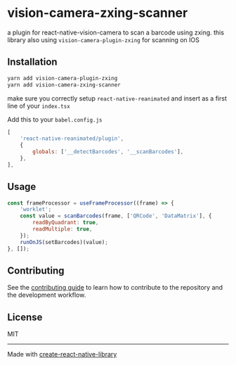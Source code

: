 # vision-camera-zxing-scanner
a plugin for react-native-vision-camera to scan a barcode using zxing. this library also using `vision-camera-plugin-zxing` for scanning on IOS
## Installation

```sh
yarn add vision-camera-plugin-zxing
yarn add vision-camera-zxing-scanner
```
make sure you correctly setup `react-native-reanimated` and insert as a first line of your `index.tsx`

Add this to your `babel.config.js`

```js
[
    'react-native-reanimated/plugin',
    {
        globals: ['__detectBarcodes', '__scanBarcodes'],
    },
],
```

## Usage

```js
const frameProcessor = useFrameProcessor((frame) => {
    'worklet';
    const value = scanBarcodes(frame, ['QRCode', 'DataMatrix'], {
        readByQuadrant: true,
        readMultiple: true,
    });
    runOnJS(setBarcodes)(value);
}, []);
```

## Contributing

See the [contributing guide](CONTRIBUTING.md) to learn how to contribute to the repository and the development workflow.

## License

MIT

---

Made with [create-react-native-library](https://github.com/callstack/react-native-builder-bob)
